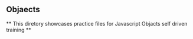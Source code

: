 ## Objaects
** This diretory showcases practice files for Javascript Objacts self driven training ** 
